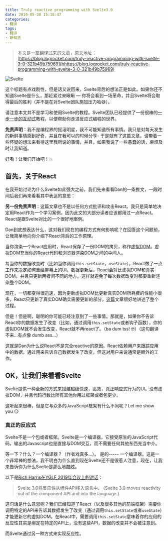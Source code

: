 ```yaml
---
title: Truly reactive programming with Svelte3.0
date: 2019-05-30 15:18:47
categories: 
- 翻译
tags: 
- 翻译
- 新鲜货
---
```


> 本文是一篇翻译过来的文章，原文地址：[https://blog.logrocket.com/truly-reactive-programming-with-svelte-3-0-321b49b75969](hhttps://blog.logrocket.com/truly-reactive-programming-with-svelte-3-0-321b49b75969)

![Svelte](https://cdn-images-1.medium.com/max/1200/1*2hDcp8VSEJk74trofc3JtQ.jpeg)

这个标题有点戏剧性，但是话又说回来，Svelte背后的想法正是如此。如果你还不知道Svelte是什么，那赶紧过来瞅瞅 — 你将会看到一场革命，并且Svelte将会取得最后的胜利（并不是在对Svelte团队施加压力哈:sweat_smile:）。

<!-- more -->

请注意本文并不是学习和使用Svelte的教程。Svelte团队已经提供了一份很棒的[一步一步的互动式](https://svelte.dev/tutorial/basics)教程，以便帮助你走进反应式编程的世界。

**免责声明**：我不是编程界的摇滚明星，我不可能知道所有事情。我只是对每天发生的新鲜事情感到好奇，并且在我可以的时候分享- 于是就有了这篇文章。请带着一些怀疑的想法来看待这里我所说的事情，并且，如果我说了一些愚蠢的话，麻烦及时让我知道。

好嘞！让我们开始吧！:boom:

## 首先，关于React
在我开始讨论为什么Svelte如此强大之前，我们先来看看Dan的一条推文，一段时间后我们再来看看其中表达的意思：
<!-- todo 这里需要加一张推文图片 -->

**另一份免责声明**：这篇文章也不是以任何方式批评和攻击React。我只是简单地决定用React作为一个学习案例，因为此文的大部分读者应该都用过一点React。React是跟Svelte对比的一个很好地案例。

Dan到底想表达什么，这对我们现在的编程方式有何影响呢？在回答这个问题前，让我简单地向你介绍下React背后的工作原理。

当你渲染一个React应用时，React保存了一份DOM的拷贝，称作[虚拟DOM](https://reactjs.org/docs/faq-internals.html)。虚拟DOM充当你的React代码和浏览器渲染DOM之间的中间人。

每当你的数据改变时（比如当你调用```this.setState```，```useState```），React做了一点工作来决定如何重绘屏幕上的UI。数据更新后，React会对比虚拟DOM和真实DOM，并且只更新两者间不同的地方。这样就避免了每次数据改变时都要重新渲染整个DOM。

现在，一切都变得很迅速，因为更新虚拟DOM比更新真实DOM所耗费的性能小很多，React只更新了真实DOM确实需要更新的部分。[这篇](https://medium.com/@gethylgeorge/how-virtual-dom-and-diffing-works-in-react-6fc805f9f84e)文章很好地讲述了整个过程。

但是！但是啊，聪明的你可能已经注意到了一些事情。那就是，如果你不告诉React你的数据发生了改变（比如，通过调用```this.setState```或者钩子函数），你的虚拟DOM就不会发生改变，React就不再react了。（ba dum tss! 🤓）（这句翻译不来...有点像 dumb ass...）

这就是Dan为什么说React不是完全reactive的原因。React依赖用户来跟踪应用中的数据，通过用来告诉自己数据发生了改变，但这对用户来说通常是额外的工作。


## OK，让我们来看看Svelte

Svelte提供一种全新的方式来搭建超级快速，高效，真正响应式行为的UI。没有虚拟DOM，并且代码行数比所有其他你用过框架或者包更少。

这听起来很棒，但是它与众多的JavaScript框架有什么不同呢？Let me show you :smirk:

### 真正的反应式

Svelte不是一个包或者框架。Svelte是一个编译器，它接受原生的JavaScript代码，输出的Javascript也是直接与DOM交互，而不需要任何其他东西充当中介。

等一下？什么？一个编译器？（作者戏真多...）。 是的----- 一个编译器。这是一个非常棒的想法，我不明白为什么直到现在Svelte还不是很惹人注意，现在，让我来告诉你为什么Svelte是那么地酷炫。

以下是[Rich Harris在YGLF 2019年会议上的讲话](https://www.youtube.com/watch?v=AdNJ3fydeao)：

> Svelte 3.0将反应性从组件API移入语言中。
>(Svelte 3.0 moves reactivity out of the component API and into the language.)

这句话是什么意思呢？我们已经知道了React（以及很多其他的前端框架）需要你调用特定的API来告诉其数据发生了改变（通过调用```this.setState```或者```useState```）才能更新它的虚拟DOM。在React中，需要调用```this.setState```意味着你的应用的反应性其实是绑定在特定的API上，没有这些API，数据的改变并不会被注意到。

而Svelte通过另一种方式来实现反应性。

